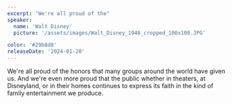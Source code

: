 ```yaml
---
excerpt: "We're all proud of the"
speaker:
  name: 'Walt Disney'
  picture: '/assets/images/Walt_Disney_1946_cropped_100x100.JPG'

color: '#29b8d8'
releaseDate: '2024-01-20'
---
```

We're all proud of the honors that many groups around the world have given us. And we're even more proud that the public whether in theaters, at Disneyland, or in their homes continues to express its faith in the kind of family entertainment we produce.
